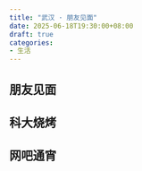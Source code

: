 ```yaml
---
title: "武汉 · 朋友见面"
date: 2025-06-18T19:30:00+08:00
draft: true
categories:
- 生活
---
```


## 朋友见面

## 科大烧烤

## 网吧通宵


